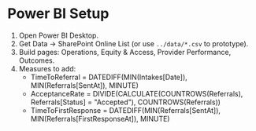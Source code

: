 
# Power BI Setup
1) Open Power BI Desktop.
2) Get Data → SharePoint Online List (or use `../data/*.csv` to prototype).
3) Build pages: Operations, Equity & Access, Provider Performance, Outcomes.
4) Measures to add:
   - TimeToReferral = DATEDIFF(MIN(Intakes[Date]), MIN(Referrals[SentAt]), MINUTE)
   - AcceptanceRate = DIVIDE(CALCULATE(COUNTROWS(Referrals), Referrals[Status] = "Accepted"), COUNTROWS(Referrals))
   - TimeToFirstResponse = DATEDIFF(MIN(Referrals[SentAt]), MIN(Referrals[FirstResponseAt]), MINUTE)
